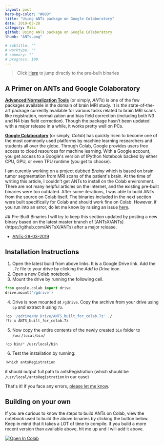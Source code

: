 ```yaml
---
layout: post
hero-bg-color: "#000"
title: "Using ANTs package on Google Colaboratory"
date: 2019-03-28
category: Misc
github: Using ANTs package on Google Colaboratory
thumb: "ANTs.png"

# subtitle: ""
# worktype: ""
# summary: ""
# progress: 100
---
```


> Click [Here](#Binaries) to jump directly to the pre-built binaries

## A Primer on ANTs and Google Colaboratory
**[Advanced Normalization Tools](http://stnava.github.io/ANTs/)** (or simply, _ANTs_) is one of the few packages available in the domain of brain MRI study. It is _the_ state-of-the-art package currently available for various tasks related to brain MRI scans like registration, normalization and bias field correction (including both N3 and N4 bias field correction). Though the package hasn't been updated with a major release in a while, it works pretty well on PCs.

**[Google Colaboratory](https://colab.research.google.com)** (or simply, _Colab_) has quickly risen to become one of the most commonly used platforms by machine learning researchers and students all over the globe. Through Colab, Google provides users free access to cloud resources for machine learning. With a Google account, you get access to a Google's version of IPython Notebook backed by either CPU, GPU, or even TPU runtime (you get to choose).

I am curently working on a project dubbed _[Brainy]()_ which is based on brain tumor segmentation from MRI scans of the patient's brain. At the time of writing this article, I couldn't get ANTs to install on the Colab environment. There are not many helpful articles on the internet, and the existing pre-built binaries were too outdated. After some iterations, I was able to build ANTs from the source on Colab itself. The binaries included in the next section were built specifically for Colab and should work fine on Colab. However, if you run into an error, do let me know by raising an issue [here](https://github.com/IAmSuyogJadhav/Brainy/issues/new).

<a name="Binaries">
## Pre-Built Binaries
I will try to keep this section updated by posting a new binary based on the latest master branch of [ANTsX/ANTs](https://github.com/ANTsX/ANTs) after a major release.

- [ANTs-28-03-2019](https://drive.google.com/file/d/1N1Qx-R5tLCX5EhXPoPdyg6YvEkDtf-cD/view?usp=sharing)

## Installation Instructions
1. Open the latest build from above links. It is a Google Drive link. Add the `.7z` file to your drive by clicking the _Add to Drive_ icon.
2. Open a new Colab notebook.
3. Mount the drive by running the following cell.
```python
from google.colab import drive
drive.mount('/gdrive')
```
4. Drive is now mounted at `/gdrive`. Copy the archive from your drive using `cp` and extract it using `7z`.
```bash
!cp '/gdrive/My Drive/ANTS_built_for_colab.7z' ./
!7z x ANTS_built_for_colab.7z
```
5. Now copy the entire contents of the newly created `bin` folder to `/usr/local/bin/`
```bash
!cp bin/* /usr/local/bin
```
6. Test the installation by running:
```bash
!which antsRegistration
```
it should output full path to antsRegistration (which should be `/usr/local/antsRegistration` in our case)

That's it! If you face any errors, [please let me know](https://github.com/IAmSuyogJadhav/Brainy/issues/new).

## Building on your own
If you are curious to know the steps to build ANTs on Colab, view the notebook used to build the above binaries by clicking the button below. Keep in mind that it takes a LOT of time to compile. If you build a more recent version than available above, hit me up and I will add it above.

<a href="https://colab.research.google.com/drive/1mCRy-A4qve8QaYmYRWjKR2MyycrloDEt#scrollTo=kZA_FAp1BOM-" target="_parent"><img src="https://colab.research.google.com/assets/colab-badge.svg" alt="Open In Colab"/></a>
